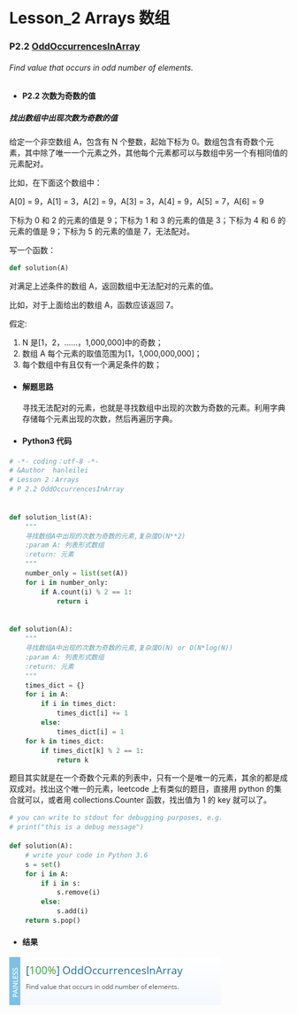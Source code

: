 # Lesson_2 Arrays 数组

### P2.2 [OddOccurrencesInArray](https://app.codility.com/programmers/lessons/2-arrays/odd_occurrences_in_array/)

###### Find value that occurs in odd number of elements.

- #### P2.2 次数为奇数的值

##### 找出数组中出现次数为奇数的值

给定一个非空数组 A，包含有 N 个整数，起始下标为 0。数组包含有奇数个元素，其中除了唯一一个元素之外，其他每个元素都可以与数组中另一个有相同值的元素配对。

比如，在下面这个数组中：

A[0] = 9，A[1] = 3，A[2] = 9，A[3] = 3，A[4] = 9，A[5] = 7，A[6] = 9

下标为 0 和 2 的元素的值是 9；下标为 1 和 3 的元素的值是 3；下标为 4 和 6 的元素的值是 9；下标为 5 的元素的值是 7，无法配对。

写一个函数：

```python
def solution(A)
```

对满足上述条件的数组 A，返回数组中无法配对的元素的值。

比如，对于上面给出的数组 A，函数应该返回 7。

假定:

1.  N 是[1，2，……，1,000,000]中的奇数；
2.  数组 A 每个元素的取值范围为[1，1,000,000,000]；
3.  每个数组中有且仅有一个满足条件的数；

- #### 解题思路

  寻找无法配对的元素，也就是寻找数组中出现的次数为奇数的元素。利用字典存储每个元素出现的次数，然后再遍历字典。

- #### Python3 代码

```python
# -*- coding：utf-8 -*-
# &Author  hanleilei
# Lesson 2：Arrays
# P 2.2 OddOccurrencesInArray


def solution_list(A):
    """
    寻找数组A中出现的次数为奇数的元素,复杂度O(N**2)
    :param A: 列表形式数组
    :return: 元素
    """
    number_only = list(set(A))
    for i in number_only:
        if A.count(i) % 2 == 1:
            return i


def solution(A):
    """
    寻找数组A中出现的次数为奇数的元素,复杂度O(N) or O(N*log(N))
    :param A: 列表形式数组
    :return: 元素
    """
    times_dict = {}
    for i in A:
        if i in times_dict:
            times_dict[i] += 1
        else:
            times_dict[i] = 1
    for k in times_dict:
        if times_dict[k] % 2 == 1:
            return k
```

题目其实就是在一个奇数个元素的列表中，只有一个是唯一的元素，其余的都是成双成对。找出这个唯一的元素，leetcode 上有类似的题目，直接用 python 的集合就可以，或者用 collections.Counter 函数，找出值为 1 的 key 就可以了。

```python
# you can write to stdout for debugging purposes, e.g.
# print("this is a debug message")

def solution(A):
    # write your code in Python 3.6
    s = set()
    for i in A:
        if i in s:
            s.remove(i)
        else:
            s.add(i)
    return s.pop()
```

- #### 结果

![image](https://github.com/Anfany/Codility-Lessons-By-Python3/blob/master/L2_Arrays/2.2w.png)
